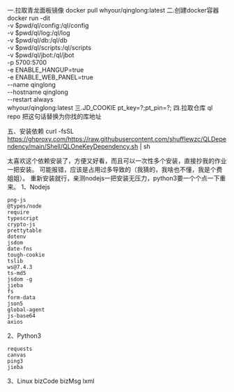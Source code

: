 一.拉取青龙面板镜像
docker pull whyour/qinglong:latest
二.创建docker容器
docker run -dit \
-v $pwd/ql/config:/ql/config \
-v $pwd/ql/log:/ql/log \
-v $pwd/ql/db:/ql/db \
-v $pwd/ql/scripts:/ql/scripts \
-v $pwd/ql/jbot:/ql/jbot \
-p 5700:5700 \
-e ENABLE_HANGUP=true \
-e ENABLE_WEB_PANEL=true \
--name qinglong \
--hostname qinglong \
--restart always \
whyour/qinglong:latest
三.JD_COOKIE
pt_key=?;pt_pin=?;
四.拉取仓库
ql repo 把这句话替换为你找的库地址

五、安装依赖
curl -fsSL https://ghproxy.com/https://raw.githubusercontent.com/shufflewzc/QLDependency/main/Shell/QLOneKeyDependency.sh | sh

太喜欢这个依赖安装了，方便又好看，而且可以一次性多个安装，直接抄我的作业一把安装。
可能报错，应该是占用过多导致的（我猜的，我啥也不懂，我是个费姐姐）。
重新安装就行，亲测nodejs一把安装无压力，python3要一个个点一下重来。
1、Nodejs

    png-js
    @types/node
    require
    typescript
    crypto-js
    prettytable
    dotenv
    jsdom
    date-fns
    tough-cookie
    tslib
    ws@7.4.3
    ts-md5
    jsdom -g
    jieba
    fs
    form-data
    json5
    global-agent
    js-base64
    axios

2、Python3

    requests
    canvas
    ping3
    jieba

3、Linux
    bizCode
    bizMsg
    lxml

